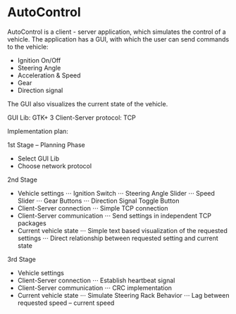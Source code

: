 # AutoControl
AutoControl is a client - server application, which simulates the control of a vehicle.
The application has a GUI, with which the user can send commands to the vehicle:

* Ignition On/Off
* Steering Angle
* Acceleration & Speed
* Gear
* Direction signal

The GUI also visualizes the current state of the vehicle.

GUI Lib: GTK+ 3
Client-Server protocol: TCP

Implementation plan:

1st Stage – Planning Phase
* Select GUI Lib
* Choose network protocol

2nd Stage
* Vehicle settings
⋅⋅⋅ Ignition Switch
⋅⋅⋅ Steering Angle Slider
⋅⋅⋅ Speed Slider
⋅⋅⋅ Gear Buttons
⋅⋅⋅ Direction Signal Toggle Button
* Client-Server connection
⋅⋅⋅ Simple TCP connection
* Client-Server communication
⋅⋅⋅ Send settings in independent TCP packages 
* Current vehicle state
⋅⋅⋅ Simple text based visualization of the requested settings
⋅⋅⋅ Direct relationship between requested setting and current state

3rd Stage
* Vehicle settings
* Client-Server connection
⋅⋅⋅ Establish heartbeat signal
* Client-Server communication
⋅⋅⋅ CRC implementation
* Current vehicle state
⋅⋅⋅ Simulate Steering Rack Behavior
⋅⋅⋅ Lag between requested speed – current speed
